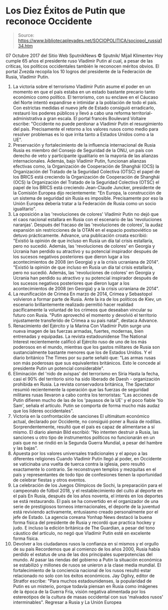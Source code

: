 # Los Diez Éxitos de Putin que reconoce Occidente

> Source: https://www.bibliotecapleyades.net/SOCIOPOLITICA/sociopol_russia134.htm

07 Octubre 2017
del Sitio Web SputnikNews © Sputnik/ Мijaíl Klimentev Hoy cumple 65 años
el presidente ruso Vladímir Putin
al cual, a pesar de las críticas,
los políticos occidentales
también le reconocen méritos obvios.
El portal Zvezda recopila los 10 logros del presidente de la Federación de Rusia, Vladímir Putin.
1. La victoria sobre el terrorismo
Vladímir Putin asume el poder en un momento en que el país estaba en un estado bastante precario tanto económico como político.
El terrorismo, con su enclave en el Cáucaso del Norte intentó expandirse e intimidar a la población de todo el país. Con estrictas medidas el nuevo jefe de Estado consiguió erradicarlo, restauró los poderes públicos y llevó a cabo una reforma territorial-administrativa a gran escala.
El portal francés Boulevard Voltaire escribe:
"Occidente no puede perdonar a Vladímir Putin el resurgimiento del país. Precisamente el retorno a los valores rusos como medio para resolver problemas es lo que irrita tanto a Estados Unidos como a la UE".
2. Preservación y fortalecimiento de la influencia internacional de Rusia
Rusia es miembro del Consejo de Seguridad de la ONU, un país con derecho de veto y participante igualitario en la mayoría de las alianzas internacionales.
Además, bajo Vladímir Putin, funcionan alianzas efectivas como,
la Organización de Cooperación de Shanghái (OCS) la Organización del Tratado de la Seguridad Colectiva (OTSC) el papel de los BRICS está creciendo
la Organización de Cooperación de Shanghái (OCS)
la Organización del Tratado de la Seguridad Colectiva (OTSC)
el papel de los BRICS está creciendo
Jean-Claude Juncker, presidente de la Comisión Europea dijo recientemente:
"En Europa, la construcción de un sistema de seguridad sin Rusia es imposible. Precisamente por eso la Unión Europea debería tratar a la Federación de Rusia como un socio igualitario".
3. La oposición a las 'revoluciones de colores'
Vladímir Putin no dejó que el caos nacional estallara en Rusia con el escenario de las 'revoluciones naranjas'.
Después del fracaso de las 'revoluciones de colores', la audaz expansión sin restricciones de la OTAN en el espacio postsoviético se detuvo prácticamente.
Advance, una publicación croata escribió:
"Existió la opinión de que incluso en Rusia un día tal crisis estallaría, pero no sucedió. Además, las 'revoluciones de colores' en Georgia y Ucrania han perdido su atractivo y su potencial inspirador después de los sucesos negativos posteriores que dieron lugar a los acontecimientos de 2008 (en Georgia) y a la crisis ucraniana de 2014".
"Existió la opinión de que incluso en Rusia un día tal crisis estallaría, pero no sucedió.
Además, las 'revoluciones de colores' en Georgia y Ucrania han perdido su atractivo y su potencial inspirador después de los sucesos negativos posteriores que dieron lugar a los acontecimientos de 2008 (en Georgia) y a la crisis ucraniana de 2014".
4. La reunificación de Crimea
En marzo de 2014, Crimea y Sebastopol volvieron a formar parte de Rusia.
Ante la ira de los políticos de Kiev, un escenario brillantemente realizado permitió hacer realidad pacíficamente la voluntad de los crimeos que deseaban vincular su futuro con Rusia.
"Putin aprovechó el momento y devolvió el territorio injustamente transferido de Crimea a su país natal", destaca Advance.
5. Renacimiento del Ejército y la Marina
Con Vladímir Putin surge una nueva imagen de las fuerzas armadas, fuertes, modernas, bien entrenadas y equipadas.
La revista estadounidense The National Interest recientemente calificó al Ejército ruso de uno de los más poderosos en el mundo, mientras que los gastos militares de Rusia son sustancialmente bastante menores que los de Estados Unidos.
Y el diario británico The Times por su parte señaló que:
"Las armas rusas son más poderosas que sus equivalentes británicos. Esto le concede al presidente Putin un potencial considerable".
6. Eliminación del 'nido de avispas' del terrorismo en Siria
Hasta la fecha, casi el 90% del territorio sirio ha sido liberado de Daesh - organización prohibida en Rusia.
La revista conservadora británica, The Spectator resumió recientemente la operación que las fuerzas de seguridad militares rusas llevaron a cabo contra los terroristas:
"Las acciones de Putin difieren mucho de las de los 'payasos de la UE' y el poco fiable 'tío Sam', señala el artículo. Putin se comporta de forma mucho más audaz que los líderes occidentales".
7. Victoria en la confrontación de sanciones
El ultimátum económico actual, declarado por Occidente, no consiguió poner a Rusia de rodillas.
Sorprendentemente, resultó que el país es capaz de alimentarse a sí mismo.
El diario alemán Bild escribió:
"No intenten destruir a Rusia, las sanciones u otro tipo de instrumentos políticos no funcionarán en un país que no se rindió en la Segunda Guerra Mundial, a pesar del hambre y las bajas".
8. Apuesta por los valores universales tradicionales y el apoyo a las diferentes religiones
Cuando Vladímir Putin llegó al poder, en Occidente se vaticinaba una vuelta de tuerca contra la iglesia, pero resultó exactamente lo contrario.
Se reconstruyen templos y mezquitas en el país y representantes de todo tipo de confesiones tienen la oportunidad de celebrar fiestas y otros eventos.
9. La celebración de los Juegos Olímpicos de Sochi, la preparación para el campeonato de fútbol 2018, y el restablecimiento del culto al deporte en el país
En Rusia, después de los años noventa, el interés en los deportes se está restaurando.
El país se ha convertido en el organizador de una serie de prestigiosos torneos internacionales, el deporte de la juventud está reviviendo activamente, entusiasmo creado personalmente por el jefe de Estado.
La agencia coreana Yonhap News destacó la buena forma física del presidente de Rusia y recordó que practica hockey y judo.
E incluso la edición británica de The Guardian, a pesar del tono cáustico del artículo, no negó que Vladímir Putin esté en excelente forma física.
10. Devolver a los ciudadanos rusos la confianza en sí mismos y el orgullo de su país
Recordemos que al comienzo de los años 2000, Rusia había perdido el estatus de una de las dos principales superpotencias del mundo. Al pasar las riendas del gobierno a Putin la situación económica se estabilizó y millones de rusos se unieron a la clase media mundial.
El fortalecimiento de la conciencia nacional de los rusos resultó estar relacionado no solo con los éxitos económicos.
Jay Ogilvy, editor de Stratfor escribe:
"Para muchos estadounidenses, la popularidad de Putin es un misterio, porque todavía piensan en Rusia como imágenes de la época de la Guerra Fría, visión negativa alimentada por los estereotipos de la cultura de masas occidental con sus 'malvados rusos' interminables".
Regresar a Rusia y La Unión Europea
